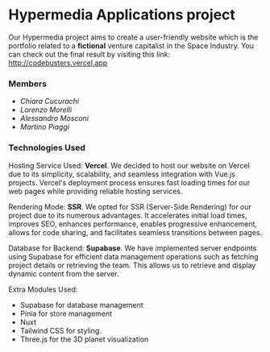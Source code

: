 
# Hypermedia Applications project

Our Hypermedia project aims to create a user-friendly website which is the portfolio related to a **fictional** venture capitalist in the Space Industry.
You can check out the final result by visiting this link: http://codebusters.vercel.app 

### Members

- *Chiara Cucurachi*
- *Lorenzo Morelli*
- *Alessandro Mosconi*
- *Martino Piaggi*

### Technologies Used

Hosting Service Used: **Vercel**.
We decided to host our website on Vercel due to its simplicity, scalability, and seamless integration with Vue.js projects. Vercel's deployment process ensures fast loading times for our web pages while providing reliable hosting services.

Rendering Mode: **SSR**.
We opted for SSR (Server-Side Rendering) for our project due to its numerous advantages. It accelerates initial load times, improves SEO, enhances performance, enables progressive enhancement, allows for code sharing, and facilitates seamless transitions between pages.

Database for Backend: **Supabase**.
We have implemented server endpoints using Supabase for efficient data management operations such as fetching project details or retrieving the team. This allows us to retrieve and display dynamic content from the server.

Extra Modules Used:
- Supabase for database management
- Pinia for store management
- Nuxt
- Tailwind CSS for styling.
- Three.js for the 3D planet visualization
